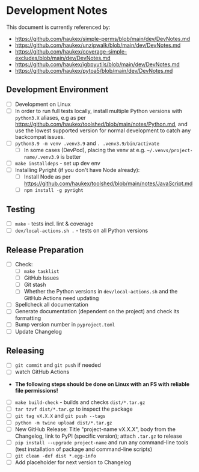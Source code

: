 Development Notes
=================

This document is currently referenced by:
- <https://github.com/haukex/simple-perms/blob/main/dev/DevNotes.md>
- <https://github.com/haukex/unzipwalk/blob/main/dev/DevNotes.md>
- <https://github.com/haukex/coverage-simple-excludes/blob/main/dev/DevNotes.md>
- <https://github.com/haukex/igbpyutils/blob/main/dev/DevNotes.md>
- <https://github.com/haukex/pytoa5/blob/main/dev/DevNotes.md>

Development Environment
-----------------------

- [ ] Development on Linux
- [ ] In order to run full tests locally, install multiple Python versions with `python3.X`
  aliases, e.g as per <https://github.com/haukex/toolshed/blob/main/notes/Python.md>,
  and use the lowest supported version for normal development to catch any backcompat issues.
- [ ] `python3.9 -m venv .venv3.9` and `. .venv3.9/bin/activate`
  - [ ] In some cases (DevPod), placing the venv at e.g. `~/.venvs/project-name/.venv3.9` is better
- [ ] `make installdeps` - set up dev env
- [ ] Installing Pyright (if you don't have Node already):
  - [ ] Install Node as per <https://github.com/haukex/toolshed/blob/main/notes/JavaScript.md>
  - [ ] `npm install -g pyright`

Testing
-------

- [ ] `make` - tests incl. lint & coverage
- [ ] `dev/local-actions.sh .` - tests on all Python versions

Release Preparation
-------------------

- [ ] Check:
  - [ ] `make tasklist`
  - [ ] GitHub Issues
  - [ ] Git stash
  - [ ] Whether the Python versions in `dev/local-actions.sh` and the GitHub Actions need updating
- [ ] Spellcheck all documentation
- [ ] Generate documentation (dependent on the project) and check its formatting
- [ ] Bump version number in `pyproject.toml`
- [ ] Update Changelog

Releasing
---------

- [ ] `git commit` and `git push` if needed
- [ ] watch GitHub Actions
- **The following steps should be done on Linux with an FS with reliable file permissions!**
- [ ] `make build-check` - builds and checks `dist/*.tar.gz`
- [ ] `tar tzvf dist/*.tar.gz` to inspect the package
- [ ] `git tag vX.X.X` and `git push --tags`
- [ ] `python -m twine upload dist/*.tar.gz`
- [ ] New GitHub Release: Title "project-name vX.X.X", body from the Changelog,
  link to PyPI (specific version); attach `.tar.gz` to release
- [ ] `pip install --upgrade project-name` and run any command-line tools
  (test installation of package and command-line scripts)
- [ ] `git clean -dxf dist *.egg-info`
- [ ] Add placeholder for next version to Changelog
